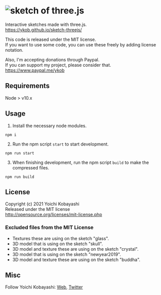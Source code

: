 # ![sketch of three.js](http://ykob.github.io/sketch-threejs/img/common/ogp_common.jpg)

Interactive sketches made with three.js.  
https://ykob.github.io/sketch-threejs/

This code is released under the MIT license.  
If you want to use some code, you can use these freely by adding license notation.

Also, I'm accepting donations through Paypal.  
If you can support my project, please consider that.  
https://www.paypal.me/ykob

## Requirements

Node > v10.x

## Usage

1. Install the necessary node modules.

```
npm i
```

2. Run the npm script `start` to start development.

```
npm run start
```

3. When finishing development, run the npm script `build` to make the compressed files.

```
npm run build
```

## License

Copyright (c) 2021 Yoichi Kobayashi  
Released under the MIT license  
http://opensource.org/licenses/mit-license.php

### Excluded files from the MIT License

- Textures these are using on the sketch "glass".
- 3D model that is using on the sketch "skull".
- 3D model and texture these are using on the sketch "crystal".
- 3D model that is using on the sketch "newyear2019".
- 3D model and texture these are using on the sketch "buddha".

## Misc

Follow Yoichi Kobayashi: [Web](http://www.tplh.net/), [Twitter](https://twitter.com/ykob0123)
